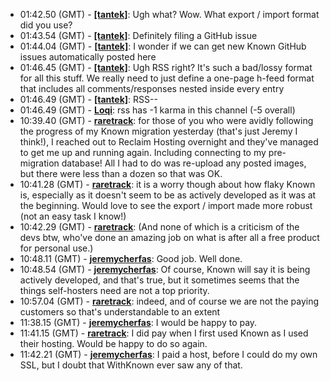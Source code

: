 * <a id="01:42.50">01:42.50 (GMT)</a> - __[[tantek]](https://github.com/[tantek])__: Ugh what? Wow. What export / import format did you use?
* <a id="01:43.54">01:43.54 (GMT)</a> - __[[tantek]](https://github.com/[tantek])__: Definitely filing a GitHub issue
* <a id="01:44.04">01:44.04 (GMT)</a> - __[[tantek]](https://github.com/[tantek])__: I wonder if we can get new Known GitHub issues automatically posted here
* <a id="01:46.45">01:46.45 (GMT)</a> - __[[tantek]](https://github.com/[tantek])__: Ugh RSS right? It's such a bad/lossy format for all this stuff. We really need to just define a one-page h-feed format that includes all comments/responses nested inside every entry
* <a id="01:46.49">01:46.49 (GMT)</a> - __[[tantek]](https://github.com/[tantek])__: RSS--
* <a id="01:46.49">01:46.49 (GMT)</a> - __[Loqi](https://github.com/Loqi)__: rss has -1 karma in this channel (-5 overall)
* <a id="10:39.40">10:39.40 (GMT)</a> - __[raretrack](https://github.com/raretrack)__: for those of you who were avidly following the progress of my Known migration yesterday (that's just Jeremy I think!), I reached out to Reclaim Hosting overnight and they've managed to get me up and running again. Including connecting to my pre-migration database! All I had to do was re-upload any posted images, but there were less than a dozen so that was OK.
* <a id="10:41.28">10:41.28 (GMT)</a> - __[raretrack](https://github.com/raretrack)__: it is a worry though about how flaky Known is, especially as it doesn't seem to be as actively developed as it was at the beginning. Would love to see the export / import made more robust (not an easy task I know!)
* <a id="10:42.29">10:42.29 (GMT)</a> - __[raretrack](https://github.com/raretrack)__: (And none of which is a criticism of the devs btw, who've done an amazing job on what is after all a free product for personal use.)
* <a id="10:48.11">10:48.11 (GMT)</a> - __[jeremycherfas](https://github.com/jeremycherfas)__: Good job. Well done.
* <a id="10:48.54">10:48.54 (GMT)</a> - __[jeremycherfas](https://github.com/jeremycherfas)__: Of course, Known will say it is being actively developed, and that's true, but it sometimes seems that the things self-hosters need are not a top priority.
* <a id="10:57.04">10:57.04 (GMT)</a> - __[raretrack](https://github.com/raretrack)__: indeed, and of course we are not the paying customers so that's understandable to an extent
* <a id="11:38.15">11:38.15 (GMT)</a> - __[jeremycherfas](https://github.com/jeremycherfas)__: I would be happy to pay.
* <a id="11:41.15">11:41.15 (GMT)</a> - __[raretrack](https://github.com/raretrack)__: I did pay when I first used Known as I used their hosting. Would be happy to do so again.
* <a id="11:42.21">11:42.21 (GMT)</a> - __[jeremycherfas](https://github.com/jeremycherfas)__: I paid a host, before I could do my own SSL, but I doubt that WithKnown ever saw any of that.
